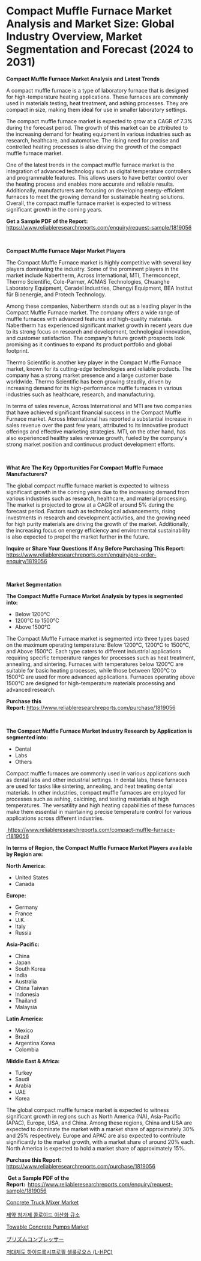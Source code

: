 <p><h1>Compact Muffle Furnace Market Analysis and Market Size: Global Industry Overview, Market Segmentation and Forecast (2024 to 2031)</h1></p><p><strong>Compact Muffle Furnace Market Analysis and Latest Trends</strong></p>
<p><p>A compact muffle furnace is a type of laboratory furnace that is designed for high-temperature heating applications. These furnaces are commonly used in materials testing, heat treatment, and ashing processes. They are compact in size, making them ideal for use in smaller laboratory settings.</p><p>The compact muffle furnace market is expected to grow at a CAGR of 7.3% during the forecast period. The growth of this market can be attributed to the increasing demand for heating equipment in various industries such as research, healthcare, and automotive. The rising need for precise and controlled heating processes is also driving the growth of the compact muffle furnace market.</p><p>One of the latest trends in the compact muffle furnace market is the integration of advanced technology such as digital temperature controllers and programmable features. This allows users to have better control over the heating process and enables more accurate and reliable results. Additionally, manufacturers are focusing on developing energy-efficient furnaces to meet the growing demand for sustainable heating solutions. Overall, the compact muffle furnace market is expected to witness significant growth in the coming years.</p></p>
<p><strong>Get a Sample PDF of the Report:&nbsp;</strong> <a href="https://www.reliableresearchreports.com/enquiry/request-sample/1819056">https://www.reliableresearchreports.com/enquiry/request-sample/1819056</a></p>
<p>&nbsp;</p>
<p><strong>Compact Muffle Furnace Major Market Players</strong></p>
<p><p>The Compact Muffle Furnace market is highly competitive with several key players dominating the industry. Some of the prominent players in the market include Nabertherm, Across International, MTI, Thermconcept, Thermo Scientific, Cole-Parmer, ACMAS Technologies, Chuanghe Laboratory Equipment, Ceradel Industries, Chengyi Equipment, BEA Institut für Bioenergie, and Protech Technology.</p><p>Among these companies, Nabertherm stands out as a leading player in the Compact Muffle Furnace market. The company offers a wide range of muffle furnaces with advanced features and high-quality materials. Nabertherm has experienced significant market growth in recent years due to its strong focus on research and development, technological innovation, and customer satisfaction. The company's future growth prospects look promising as it continues to expand its product portfolio and global footprint.</p><p>Thermo Scientific is another key player in the Compact Muffle Furnace market, known for its cutting-edge technologies and reliable products. The company has a strong market presence and a large customer base worldwide. Thermo Scientific has been growing steadily, driven by increasing demand for its high-performance muffle furnaces in various industries such as healthcare, research, and manufacturing.</p><p>In terms of sales revenue, Across International and MTI are two companies that have achieved significant financial success in the Compact Muffle Furnace market. Across International has reported a substantial increase in sales revenue over the past few years, attributed to its innovative product offerings and effective marketing strategies. MTI, on the other hand, has also experienced healthy sales revenue growth, fueled by the company's strong market position and continuous product development efforts.</p></p>
<p>&nbsp;</p>
<p><strong>What Are The Key Opportunities For Compact Muffle Furnace Manufacturers?</strong></p>
<p><p>The global compact muffle furnace market is expected to witness significant growth in the coming years due to the increasing demand from various industries such as research, healthcare, and material processing. The market is projected to grow at a CAGR of around 5% during the forecast period. Factors such as technological advancements, rising investments in research and development activities, and the growing need for high purity materials are driving the growth of the market. Additionally, the increasing focus on energy efficiency and environmental sustainability is also expected to propel the market further in the future.</p></p>
<p><strong>Inquire or Share Your Questions If Any Before Purchasing This Report:</strong> <a href="https://www.reliableresearchreports.com/enquiry/pre-order-enquiry/1819056">https://www.reliableresearchreports.com/enquiry/pre-order-enquiry/1819056</a></p>
<p>&nbsp;</p>
<p><strong>Market Segmentation</strong></p>
<p><strong>The Compact Muffle Furnace Market Analysis by types is segmented into:</strong></p>
<p><ul><li>Below 1200°C</li><li>1200°C to 1500°C</li><li>Above 1500°C</li></ul></p>
<p><p>The Compact Muffle Furnace market is segmented into three types based on the maximum operating temperature: Below 1200°C, 1200°C to 1500°C, and Above 1500°C. Each type caters to different industrial applications requiring specific temperature ranges for processes such as heat treatment, annealing, and sintering. Furnaces with temperatures below 1200°C are suitable for basic heating processes, while those between 1200°C to 1500°C are used for more advanced applications. Furnaces operating above 1500°C are designed for high-temperature materials processing and advanced research.</p></p>
<p><strong>Purchase this Report:&nbsp;</strong><a href="https://www.reliableresearchreports.com/purchase/1819056">https://www.reliableresearchreports.com/purchase/1819056</a></p>
<p>&nbsp;</p>
<p><strong>The Compact Muffle Furnace Market Industry Research by Application is segmented into:</strong></p>
<p><ul><li>Dental</li><li>Labs</li><li>Others</li></ul></p>
<p><p>Compact muffle furnaces are commonly used in various applications such as dental labs and other industrial settings. In dental labs, these furnaces are used for tasks like sintering, annealing, and heat treating dental materials. In other industries, compact muffle furnaces are employed for processes such as ashing, calcining, and testing materials at high temperatures. The versatility and high heating capabilities of these furnaces make them essential in maintaining precise temperature control for various applications across different industries.</p></p>
<p><a href="https://www.reliableresearchreports.com/compact-muffle-furnace-r1819056">&nbsp;https://www.reliableresearchreports.com/compact-muffle-furnace-r1819056</a></p>
<p><strong>In terms of Region, the Compact Muffle Furnace Market Players available by Region are:</strong></p>
<p>
    <p> <strong> North America: </strong>
        <ul>
            <li>United States</li>
            <li>Canada</li>
        </ul>
        </p> 
    <p> <strong> Europe: </strong>
        <ul>
            <li>Germany</li>
            <li>France</li>
            <li>U.K.</li>
            <li>Italy</li>
            <li>Russia</li>
        </ul>
        </p> 
    <p> <strong> Asia-Pacific: </strong>
        <ul>
            <li>China</li>
            <li>Japan</li>
            <li>South Korea</li>
            <li>India</li>
            <li>Australia</li>
            <li>China Taiwan</li>
            <li>Indonesia</li>
            <li>Thailand</li>
            <li>Malaysia</li>
        </ul>
        </p> 
    <p> <strong> Latin America: </strong>
        <ul>
            <li>Mexico</li>
            <li>Brazil</li>
            <li>Argentina Korea</li>
            <li>Colombia</li>
        </ul>
        </p> 
    <p> <strong> Middle East & Africa: </strong>
        <ul>
            <li>Turkey</li>
            <li>Saudi</li>
            <li>Arabia</li>
            <li>UAE</li>
            <li>Korea</li>
        </ul>
    </p>
    </p>
<p><p>The global compact muffle furnace market is expected to witness significant growth in regions such as North America (NA), Asia-Pacific (APAC), Europe, USA, and China. Among these regions, China and USA are expected to dominate the market with a market share of approximately 30% and 25% respectively. Europe and APAC are also expected to contribute significantly to the market growth, with a market share of around 20% each. North America is expected to hold a market share of approximately 15%.</p></p>
<p><strong>Purchase this Report: </strong><a href="https://www.reliableresearchreports.com/purchase/1819056">https://www.reliableresearchreports.com/purchase/1819056</a></p>
<p>&nbsp;<strong>Get a Sample PDF of the Report:&nbsp;&nbsp;</strong><a href="https://www.reliableresearchreports.com/enquiry/request-sample/1819056">https://www.reliableresearchreports.com/enquiry/request-sample/1819056</a></p>
<p><strong></strong></p>
<p><p><a href="https://github.com/abdelrhmankishk22/Market-Research-Report-List-5/blob/main/concrete-truck-mixer-market.md">Concrete Truck Mixer Market</a></p><p><a href="https://github.com/wallacBahrtyinger567686/Market-Research-Report-List-2/blob/main/6720036175551.md">제약 첨가제 콜로이드 이산화 규소</a></p><p><a href="https://github.com/ChiragRp1/Market-Research-Report-List-5/blob/main/towable-concrete-pumps-market.md">Towable Concrete Pumps Market</a></p><p><a href="https://github.com/KaydenJohns1964/Market-Research-Report-List-2/blob/main/9151888163115.md">プリズムコンプレッサー</a></p><p><a href="https://github.com/AidenReinger/Market-Research-Report-List-1/blob/main/8939196175552.md">저대체도 하이드록시프로필 셀룰로오스 (L-HPC)</a></p></p>